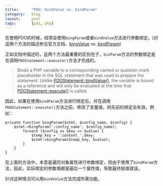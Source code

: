```yaml
---
title:      "PDO: bindValue vs. bindParam"
category:   blog
layout:     post
tags:       [pdo, php]
---
```



在使用PDO的时候，经常会使用`bingParam`或者`bindValue`方法进行参数绑定。(对这两个方法的描述参见官方文档，[bingValue][1] vs. [bindParam][2])

正如文档中描述的，这两个方法最重要的区别在于，`binParam`方法的参数绑定是在调用`PDOStatement::execute()`方法才完成的。

> Binds a PHP variable to a corresponding named or question mark placeholder in the SQL statement that was used to prepare the statement. Unlike [PDOStatement::bindValue()][1], the variable is bound as a reference and will only be evaluated at the time that [PDOStatement::execute()][3] is called.

因此，如果在使用`bindParam`方法进行绑定后，并在调用`PDOStatement::execute()`方法之前，修改了变量值，则先前的绑定会失效。例如：

    private function bingParam($stmt, $config_name, $config) {
        $stmt->bingParam(':config_name', $config_name);
            foreach ($config as $key => $value) {
                $temp_key = ':content_'.$key;
                $stmt->bingParam($temp_key, $value);
            }   
        }   
    }
    

在上面的方法中，本意是遍历对象属性进行参数绑定，但由于使用了`bindParam`方法，因此，实际绑定的参数值都是最后一个属性值，导致最终赋值错误。

针对这种情况可以用`bindValue`方法完成所需功能。

[1]:    https://php.net/manual/en/pdostatement.bindvalue.php
[2]:    https://php.net/manual/en/pdostatement.bindparam.php
[3]:    https://www.php.net/manual/en/pdostatement.execute.php
